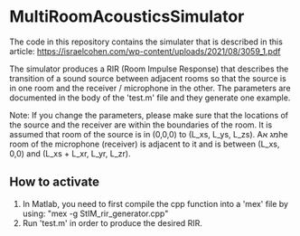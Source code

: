 # MultiRoomAcousticsSimulator

The code in this repository contains the simulater that is described in this article: https://israelcohen.com/wp-content/uploads/2021/08/3059_1.pdf

The simulator produces a RIR (Room Impulse Response) that describes the transition of a sound source between adjacent rooms so that the source is in one room and the receiver / microphone in the other.
The parameters are documented in the body of the 'test.m' file and they generate one example. 

Note: If you change the parameters, please make sure that the locations of the source and the receiver are within the boundaries of the room. 
It is assumed that room of the source is in (0,0,0) to (L_xs, L_ys, L_zs). 
Aמג אhe room of the microphone (receiver) is adjacent to it and is between (L_xs, 0,0) and (L_xs + L_xr, L_yr, L_zr).

## How to activate
1. In Matlab, you need to first compile the cpp function into a 'mex' file by using: "mex -g StIM_rir_generator.cpp"
2. Run 'test.m' in order to produce the desired RIR.
